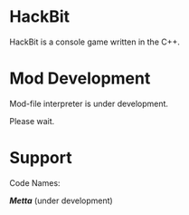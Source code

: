 # HackBit
HackBit is a console game written in the C++.

# Mod Development
Mod-file interpreter is under development.

Please wait.

# Support
Code Names:

_**Metta**_ (under development)